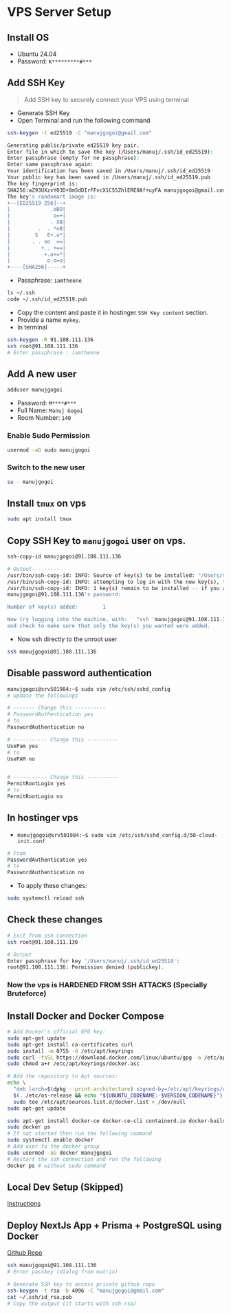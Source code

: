 # VPS Server Setup

## Install OS

- Ubuntu 24.04
- Password: `K*********#***`

## Add SSH Key

> Add SSH key to securely connect your VPS using terminal

- Generate SSH Key
- Open Terminal and run the following command

```bash
ssh-keygen -t ed25519 -C "manujgogoi@gmail.com"

Generating public/private ed25519 key pair.
Enter file in which to save the key (/Users/manuj/.ssh/id_ed25519):
Enter passphrase (empty for no passphrase):
Enter same passphrase again:
Your identification has been saved in /Users/manuj/.ssh/id_ed25519
Your public key has been saved in /Users/manuj/.ssh/id_ed25519.pub
The key fingerprint is:
SHA256:aZ93UXzvY03D+8m5dDIrFFvcX1C55ZhlERE8Af+uyFA manujgogoi@gmail.com
The key's randomart image is:
+--[ED25519 256]--+
|             .oBO|
|              o=+|
|             . XB|
|         .  . *oB|
|        S   E+.o*|
|       . . oo  ==|
|          +.. +==|
|           +.o+=*|
|            o.o=o|
+----[SHA256]-----+
```

- Passphrase: `iamtheone`

```bash
ls ~/.ssh
code ~/.ssh/id_ed25519.pub
```

- Copy the content and paste it in hostinger `SSH Key content` section.
- Provide a name `mykey`.
- In terminal

```bash
ssh-keygen -R 91.108.111.136
ssh root@91.108.111.136
# Enter passphrase : iamtheone
```

## Add A new user

```bash
adduser manujgogoi
```

- Password: `M****#***`
- Full Name: `Manuj Gogoi`
- Room Number: `140`

### Enable Sudo Permission

```bash
usermod -aG sudo manujgogoi
```

### Switch to the new user

```bash
su - manujgogoi
```

## Install `tmux` on vps

```bash
sudo apt install tmux
```

## Copy SSH Key to `manujgogoi` user on vps.

```bash
ssh-copy-id manujgogoi@91.108.111.136

# Output---------
/usr/bin/ssh-copy-id: INFO: Source of key(s) to be installed: "/Users/manuj/.ssh/id_ed25519.pub"
/usr/bin/ssh-copy-id: INFO: attempting to log in with the new key(s), to filter out any that are already installed
/usr/bin/ssh-copy-id: INFO: 1 key(s) remain to be installed -- if you are prompted now it is to install the new keys
manujgogoi@91.108.111.136's password:

Number of key(s) added:        1

Now try logging into the machine, with:   "ssh 'manujgogoi@91.108.111.136'"
and check to make sure that only the key(s) you wanted were added.
```

- Now ssh directly to the unroot user

```bash
ssh manujgogoi@91.108.111.136
```

## Disable password authentication

```bash
manujgogoi@srv501984:~$ sudo vim /etc/ssh/sshd_config
# Update the followings

# ------- Change this ----------
# PasswordAuthentication yes
# to
PasswordAuthentication no

# ----------- Change this ----------
UsePam yes
# to
UsePAM no


# ----------- Change this ----------
PermitRootLogin yes
# to
PermitRootLogin no
```

## In hostinger vps

- `manujgogoi@srv501984:~$ sudo vim /etc/ssh/sshd_config.d/50-cloud-init.conf`

```bash
# From
PasswordAuthentication yes
# to
PasswordAuthentication no
```

- To apply these changes:

```bash
sudo systemctl reload ssh
```

## Check these changes

```bash
# Exit from ssh connection
ssh root@91.108.111.136

# Output
Enter passphrase for key '/Users/manuj/.ssh/id_ed25519':
root@91.108.111.136: Permission denied (publickey).
```

### Now the vps is HARDENED FROM SSH ATTACKS (Specially Bruteforce)

## Install Docker and Docker Compose

```sh
# Add Docker's official GPG key:
sudo apt-get update
sudo apt-get install ca-certificates curl
sudo install -m 0755 -d /etc/apt/keyrings
sudo curl -fsSL https://download.docker.com/linux/ubuntu/gpg -o /etc/apt/keyrings/docker.asc
sudo chmod a+r /etc/apt/keyrings/docker.asc

# Add the repository to Apt sources:
echo \
  "deb [arch=$(dpkg --print-architecture) signed-by=/etc/apt/keyrings/docker.asc] https://download.docker.com/linux/ubuntu \
  $(. /etc/os-release && echo "${UBUNTU_CODENAME:-$VERSION_CODENAME}") stable" | \
  sudo tee /etc/apt/sources.list.d/docker.list > /dev/null
sudo apt-get update
```

```sh
sudo apt-get install docker-ce docker-ce-cli containerd.io docker-buildx-plugin docker-compose-plugin
sudo docker ps
# If not started then run the following command
sudo systemctl enable docker
# Add user to the docker group
sudo usermod -aG docker manujgogoi
# Restart the ssh connection and run the following
docker ps # without sudo command
```

## Local Dev Setup (Skipped)

[Instructions](/DevOps/VPS/02/LocalDevSetup.md)

## Deploy NextJs App + Prisma + PostgreSQL using Docker

[Github Repo](https://github.com/digilipi/ne-updates)

```bash
ssh manujgogoi@91.108.111.136
# Enter passkey (dialog from matrix)

# Generate SSH key to access private github repo
ssh-keygen -t rsa -b 4096 -C "manujgogoi@gmail.com"
cat ~/.ssh/id_rsa.pub
# Copy the output (it starts with ssh-rsa)
```
